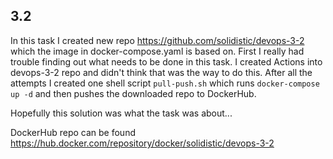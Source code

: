 ## 3.2

In this task I created new repo https://github.com/solidistic/devops-3-2 which the image in docker-compose.yaml is based on. First I really had trouble finding out what needs to be done in this task. I created Actions into devops-3-2 repo and didn't think that was the way to do this. After all the attempts I created one shell script `pull-push.sh` which runs `docker-compose up -d` and then pushes the downloaded repo to DockerHub.

Hopefully this solution was what the task was about...

DockerHub repo can be found https://hub.docker.com/repository/docker/solidistic/devops-3-2


